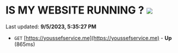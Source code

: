 # IS MY WEBSITE RUNNING ? [![](https://img.shields.io/static/v1?label=Sponsor&message=%E2%9D%A4&logo=GitHub&color=%23fe8e86)](https://github.com/sponsors/<username>)

Last updated: **9/5/2023, 5:35:27 PM**

- `GET` [https://youssefservice.me](https://youssefservice.me) - **Up** (865ms)
